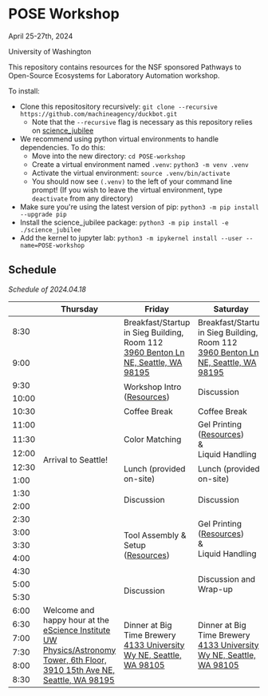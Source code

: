 # POSE Workshop

April 25-27th, 2024

University of Washington 

This repository contains resources for the NSF sponsored Pathways to Open-Source Ecosystems for Laboratory Automation workshop.

To install:

- Clone this repositository recursively: `git clone --recursive https://github.com/machineagency/duckbot.git`
    - Note that the `--recursive` flag is necessary as this repository relies on [science_jubilee](https://github.com/machineagency/science_jubilee/) 
- We recommend using python virtual environments to handle dependencies. To do this:
  - Move into the new directory: `cd POSE-workshop`
  - Create a virtual environment named `.venv`: `python3 -m venv .venv`
  - Activate the virtual environment: `source .venv/bin/activate` 
  - You should now see `(.venv)` to the left of your command line prompt! (If you wish to leave the virtual environment, type `deactivate` from any directory)
- Make sure you're using the latest version of pip: `python3 -m pip install --upgrade pip`
- Install the science_jubilee package: `python3 -m pip install -e ./science_jubilee`
- Add the kernel to jupyter lab: `python3 -m ipykernel install --user --name=POSE-workshop`

## Schedule
_Schedule of 2024.04.18_

<table>
	<thead>
    	<tr>
        	<th> </th>
        	<th>Thursday</th>
        	<th>Friday</th>
        	<th>Saturday</th>
    	</tr>
	</thead>
	<tbody>
    <tr>
      <td>8:30</td>
    	<td rowspan=19>Arrival to Seattle!</td>
    	<td rowspan=2>
		Breakfast/Startup <br>
		in Sieg Building, Room 112 <br>
		<a href="https://maps.app.goo.gl/Hrf4K1v2UZRtQK1q7">3960 Benton Ln NE, Seattle, WA 98195</a>
	</td>
    	<td rowspan=2>
		Breakfast/Startup <br>
		in Sieg Building, Room 112 <br>
		<a href="https://maps.app.goo.gl/Hrf4K1v2UZRtQK1q7">3960 Benton Ln NE, Seattle, WA 98195</a>
	</td>
  	</tr>
  	<tr>
      <td>9:00</td>
  	</tr>
    <tr>
      <td>9:30</td>
    	<td rowspan=2>
		Workshop Intro (<a href="https://github.com/machineagency/POSE-workshop/tree/main/examples">Resources</a>)
	</td>
    	<td rowspan=2>Discussion</td>
  	</tr>
  	<tr>
    	<td>10:00</td>
  	</tr>
    <tr>
      <td>10:30</td>
    	<td>Coffee Break</td>
    	<td>Coffee Break</td>
  	</tr>
  	<tr>
    	<td>11:00</td>
    	<td rowspan=3>Color Matching</td>
    	<td rowspan=3>
		Gel Printing (<a href="https://github.com/machineagency/POSE-workshop/tree/main/gel_printing">Resources</a>) <br>
		&<br>
		Liquid Handling
	</td>
  </tr>
    <tr>
      <td>11:30</td>
  	</tr>
  	<tr>
    	<td>12:00</td>
  	</tr>
    <tr>
      <td>12:30</td>
    	<td rowspan=2>Lunch (provided on-site)</td>
    	<td rowspan=2>Lunch (provided on-site)</td>
  	</tr>
  	<tr>
    	<td>1:00</td>
  	</tr>
    <tr>
      <td>1:30</td>
    	<td rowspan=2>Discussion</td>
    	<td rowspan=2>Discussion</td>
  	</tr>
  	<tr>
    	<td>2:00</td>
  	</tr>
    <tr>
      <td>2:30</td>
    	<td rowspan=5>Tool Assembly & Setup (<a href="https://github.com/machineagency/POSE-workshop/tree/main/tool_setup">Resources</a>)</td>
    	<td rowspan=4>
		Gel Printing (<a href="https://github.com/machineagency/POSE-workshop/tree/main/gel_printing">Resources</a>) <br>
		&<br>
		Liquid Handling
	</td>
  	</tr>
  	<tr>
    	<td>3:00</td>
  	</tr>
    <tr>
      <td>3:30</td>
  	</tr>
  	<tr>
    	<td>4:00</td>
  	</tr>
    <tr>
      <td>4:30</td>
      <td rowspan=3>Discussion and Wrap-up</td>
  </tr>
  	<tr>
    	<td>5:00</td>
    	<td rowspan=2>Discussion</td>
  	</tr>
    <tr>
      <td>5:30</td>
  	</tr>
  	<tr>
    	<td>6:00</td>
    	<td rowspan=6>
		Welcome and happy hour at the <a href=https://escience.washington.edu/>eScience Institute</a><br>
		<a href="https://maps.app.goo.gl/rrRQQeehaGBF83D38">UW Physics/Astronomy Tower, 6th Floor, 3910 15th Ave NE, Seattle, WA 98195 </a>
		</td>
	</td>
    	<td rowspan=6>
		Dinner at Big Time Brewery<br>
		<a href="https://maps.app.goo.gl/V87qcnZR9mzQ3cav6">4133 University Wy NE, Seattle, WA 98105</a>
	</td>
    	<td rowspan=6>
		Dinner at Big Time Brewery<br>
		<a href="https://maps.app.goo.gl/V87qcnZR9mzQ3cav6">4133 University Wy NE, Seattle, WA 98105</a>
	</td>
  	</tr>
    <tr>
      <td>6:30</td>
  	</tr>
  	<tr>
    	<td>7:00</td>
  	</tr>
    <tr>
      <td>7:30</td>
  	</tr>
  	<tr>
    	<td>8:00</td>
  	</tr>
    <tr>
      <td>8:30</td>
  	</tr>
	</tbody>
</table>
